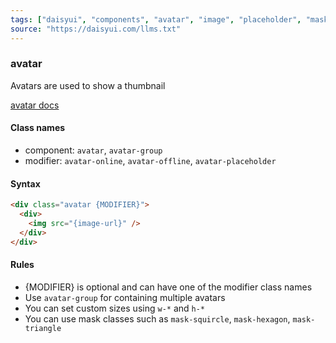 ```yaml
---
tags: ["daisyui", "components", "avatar", "image", "placeholder", "mask", "status"]
source: "https://daisyui.com/llms.txt"
---
```


### avatar
Avatars are used to show a thumbnail

[avatar docs](https://daisyui.com/components/avatar/)

#### Class names
- component: `avatar`, `avatar-group`
- modifier: `avatar-online`, `avatar-offline`, `avatar-placeholder`

#### Syntax
```html
<div class="avatar {MODIFIER}">
  <div>
    <img src="{image-url}" />
  </div>
</div>
```

#### Rules
- {MODIFIER} is optional and can have one of the modifier class names
- Use `avatar-group` for containing multiple avatars
- You can set custom sizes using `w-*` and `h-*`
- You can use mask classes such as `mask-squircle`, `mask-hexagon`, `mask-triangle`
